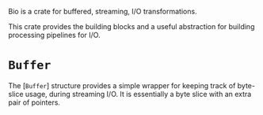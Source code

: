 Bio is a crate for buffered, streaming, I/O transformations.

This crate provides the building blocks and a useful abstraction for
building processing pipelines for I/O.

# `Buffer`

The [`Buffer`] structure provides a simple wrapper for keeping track of
byte-slice usage, during streaming I/O. It is essentially a byte slice with an
extra pair of pointers.